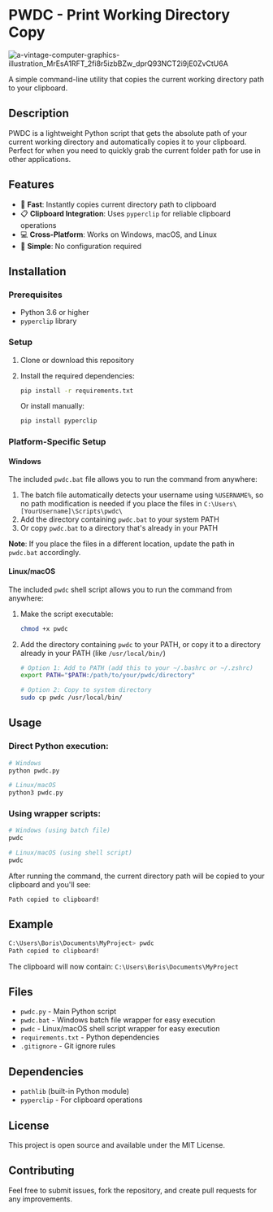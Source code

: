 # PWDC - Print Working Directory Copy

![a-vintage-computer-graphics-illustration_MrEsA1RFT_2fi8r5izbBZw_dprQ93NCT2i9jE0ZvCtU6A](https://github.com/user-attachments/assets/a46dbae9-561f-4997-bfb8-30e6d7cdfcbf)


A simple command-line utility that copies the current working directory path to your clipboard.

## Description

PWDC is a lightweight Python script that gets the absolute path of your current working directory and automatically copies it to your clipboard. Perfect for when you need to quickly grab the current folder path for use in other applications.

## Features

- 🚀 **Fast**: Instantly copies current directory path to clipboard
- 📋 **Clipboard Integration**: Uses `pyperclip` for reliable clipboard operations
- 💻 **Cross-Platform**: Works on Windows, macOS, and Linux
- 🔧 **Simple**: No configuration required

## Installation

### Prerequisites

- Python 3.6 or higher
- `pyperclip` library

### Setup

1. Clone or download this repository
2. Install the required dependencies:
   ```bash
   pip install -r requirements.txt
   ```
   
   Or install manually:
   ```bash
   pip install pyperclip
   ```

### Platform-Specific Setup

#### Windows
The included `pwdc.bat` file allows you to run the command from anywhere:

1. The batch file automatically detects your username using `%USERNAME%`, so no path modification is needed if you place the files in `C:\Users\[YourUsername]\Scripts\pwdc\`
2. Add the directory containing `pwdc.bat` to your system PATH
3. Or copy `pwdc.bat` to a directory that's already in your PATH

**Note**: If you place the files in a different location, update the path in `pwdc.bat` accordingly.

#### Linux/macOS
The included `pwdc` shell script allows you to run the command from anywhere:

1. Make the script executable:
   ```bash
   chmod +x pwdc
   ```
2. Add the directory containing `pwdc` to your PATH, or copy it to a directory already in your PATH (like `/usr/local/bin/`)
   ```bash
   # Option 1: Add to PATH (add this to your ~/.bashrc or ~/.zshrc)
   export PATH="$PATH:/path/to/your/pwdc/directory"
   
   # Option 2: Copy to system directory
   sudo cp pwdc /usr/local/bin/
   ```

## Usage

### Direct Python execution:
```bash
# Windows
python pwdc.py

# Linux/macOS
python3 pwdc.py
```

### Using wrapper scripts:
```bash
# Windows (using batch file)
pwdc

# Linux/macOS (using shell script)
pwdc
```

After running the command, the current directory path will be copied to your clipboard and you'll see:
```
Path copied to clipboard!
```

## Example

```bash
C:\Users\Boris\Documents\MyProject> pwdc
Path copied to clipboard!
```

The clipboard will now contain: `C:\Users\Boris\Documents\MyProject`

## Files

- `pwdc.py` - Main Python script
- `pwdc.bat` - Windows batch file wrapper for easy execution
- `pwdc` - Linux/macOS shell script wrapper for easy execution
- `requirements.txt` - Python dependencies
- `.gitignore` - Git ignore rules

## Dependencies

- `pathlib` (built-in Python module)
- `pyperclip` - For clipboard operations

## License

This project is open source and available under the MIT License.

## Contributing

Feel free to submit issues, fork the repository, and create pull requests for any improvements.
